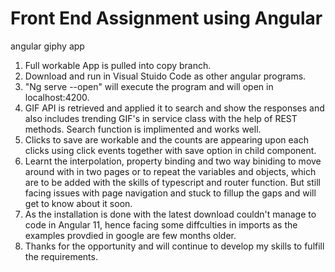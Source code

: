 # Front End Assignment using Angular
angular giphy app

1.  Full workable App is pulled into copy branch.
2.  Download and run in Visual Stuido Code as other angular programs.
3.  "Ng serve --open" will execute the program and will open in localhost:4200.
4.  GIF API is retrieved and applied it to search and show the responses and also includes trending GIF's in service class with the help of REST methods. Search function is implimented and works well.
5.  Clicks to save are workable and the counts are appearing upon each clicks using click events together with save option in child component.
6.  Learnt the interpolation, property binding and two way biniding to move around with in two pages or to repeat the variables and objects, which are to be added with the skills of typescript and router function. But still facing issues with page navigation and stuck to fillup the gaps and will get to know about it soon.
7.  As the installation is done with the latest download couldn't manage to code in Angular 11, hence facing some diffculties in imports as the examples provdied in google are few months older.
8.  Thanks for the opportunity and will continue to develop my skills to fulfill the requirements.
